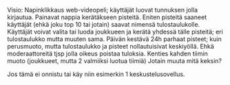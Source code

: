 Visio: Napinklikkaus web-videopeli;
käyttäjät luovat tunnuksen jolla kirjautua. Painavat nappia kerätäkseen pisteitä.
Eniten pisteitä saaneet käyttäjät (ehkä joku top 10 tai jotain) saavat nimensä tulostaulukolle.
Käyttäjät voivat valita tai luoda joukkueen ja kerätä yhdessä tälle pisteitä; eri tulostaulukko mutta muuten sama.
Päivän kestävä 24h parhaat pisteet; kuin perusmuoto, mutta tulostaulukko ja pisteet nollautuisivat keskiyöllä.
Ehkä moderaattoreitä tjsp jolla oikeus poistaa tuloksia.
Kenties kahden tiimin muoto (joukkueet, mutta 2 valmiiksi luotua tiimiä)
Jotain muuta mitä keksin?


Jos tämä ei onnistu tai käy niin esimerkin 1 keskustelusovellus.
